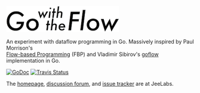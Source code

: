 ![](gwtf.png)

An experiment with dataflow programming in Go.
Massively inspired by Paul Morrison's  
[Flow-based Programming][FB] (FBP) and
Vladimir Sibirov's [goflow][GF] implementation in Go.

[![GoDoc][G]][D] [![Travis Status][S]][T]

The [homepage][H], [discussion forum][F], and [issue tracker][I] are at JeeLabs.

[FB]: https://en.wikipedia.org/wiki/Flow-based_programming
[GF]: https://github.com/trustmaster/goflow

[G]: https://godoc.org/github.com/jcw/flow?status.png
[D]: https://godoc.org/github.com/jcw/flow
[S]: https://travis-ci.org/jcw/flow.png?branch=master
[T]: https://travis-ci.org/jcw/flow

[H]: http://redmine.jeelabs.org/projects/flow/wiki
[F]: http://jeelabs.net/projects/cafe/boards/9
[I]: http://jeelabs.net/projects/development/issues
